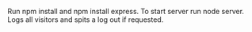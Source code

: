 Run npm install and npm install express. To start server run node server.
Logs all visitors and spits a log out if requested.
